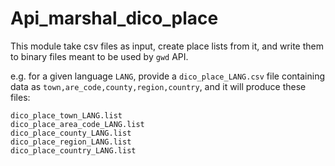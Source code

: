 # Api_marshal_dico_place

This module take csv files as input, create place lists from it, and
write them to binary files meant to be used by `gwd` API.

e.g. for a given language `LANG`, provide a `dico_place_LANG.csv` file
containing data as `town,are_code,county,region,country`, and it will
produce these files:

```
dico_place_town_LANG.list
dico_place_area_code_LANG.list
dico_place_county_LANG.list
dico_place_region_LANG.list
dico_place_country_LANG.list
```
